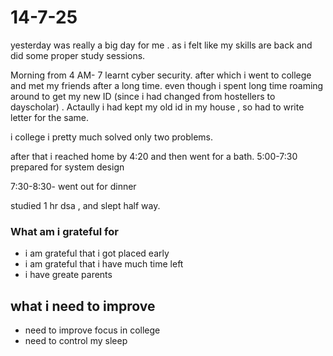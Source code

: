 # 14-7-25

yesterday was really a big day for me . as i felt like my skills are back and did some proper study sessions.

Morning from 4 AM- 7 learnt cyber security. after which i went to college and met my friends after a long time. even though i spent long time roaming around to get my new ID (since i had changed from hostellers to dayscholar) . Actaully i had kept my old id in my house , so had to write letter for the same.

i college i pretty much solved only two problems. 

after that i reached home by 4:20 and then went for a bath. 
5:00-7:30 prepared for system design

7:30-8:30- went out for dinner

studied 1 hr dsa , and slept half way.

### What am i grateful for
* i am grateful that i got placed early
* i am grateful that i have much time left
* i have greate parents

## what i need to improve
- need to improve focus in college
- need to control my sleep

